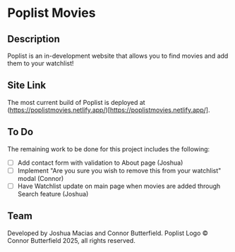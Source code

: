 # Poplist Movies

## Description

Poplist is an in-development website that allows you to find movies and add them to your watchlist!

## Site Link

The most current build of Poplist is deployed at (https://poplistmovies.netlify.app/)[https://poplistmovies.netlify.app/].

## To Do

The remaining work to be done for this project includes the following:

- [ ] Add contact form with validation to About page (Joshua)
- [ ] Implement "Are you sure you wish to remove this from your watchlist" modal (Connor)
- [ ] Have Watchlist update on main page when movies are added through Search feature (Joshua)

## Team

Developed by Joshua Macias and Connor Butterfield.
Poplist Logo © Connor Butterfield 2025, all rights reserved.